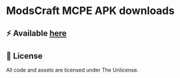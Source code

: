 # ModsCraft MCPE APK downloads

## :zap: Available [here](https://wavEye-Project.github.io/modscraft_mcpe_apk)

## :page_with_curl: License
All code and assets are licensed under The Unlicense.
